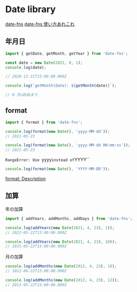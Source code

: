 # Date library

[date-fns](https://www.npmjs.com/package/date-fns)
[date-fns 使い方あれこれ](https://zenn.dev/snjssk/articles/f05d1bcfeb9604)

## 年月日

```JavaScript
import { getDate, getMonth, getYear } from 'date-fns';

const date = new Date(2021, 0, 1);
console.log(date);

// 2020-12-31T15:00:00.000Z
```

```JavaScript
console.log(`getMonth(date): ${getMonth(date)}`);

// 0 月は0始まり
```

## format

```JavaScript
import { format } from 'date-fns';

console.log(format(new Date(), 'yyyy-MM-dd'));
// 2021-05-23

console.log(format(new Date(), 'yyyy-MM-dd HH:mm:ss'));
// 2021-05-23
```

`RangeError: Use `yyyy` instead of `YYYY``

```JavaScript
console.log(format(new Date(), 'YYYY-MM-DD'));
```

[format: Description](https://date-fns.org/v1.28.5/docs/format)

## 加算

年の加算

```JavaScript
import { addYears, addMonths, addDays } from 'date-fns';

console.log(addYears(new Date(2021, 4, 23), 1));
// 2022-05-22T15:00:00.000Z

console.log(addYears(new Date(2021, 4, 23), 10));
// 2031-05-22T15:00:00.000Z
```

月の加算

```JavaScript
console.log(addMonths(new Date(2012, 4, 23), 1));
// 2012-06-22T15:00:00.000Z

console.log(addMonths(new Date(2012, 4, 23), 12));
// 2013-05-22T15:00:00.000Z
```
